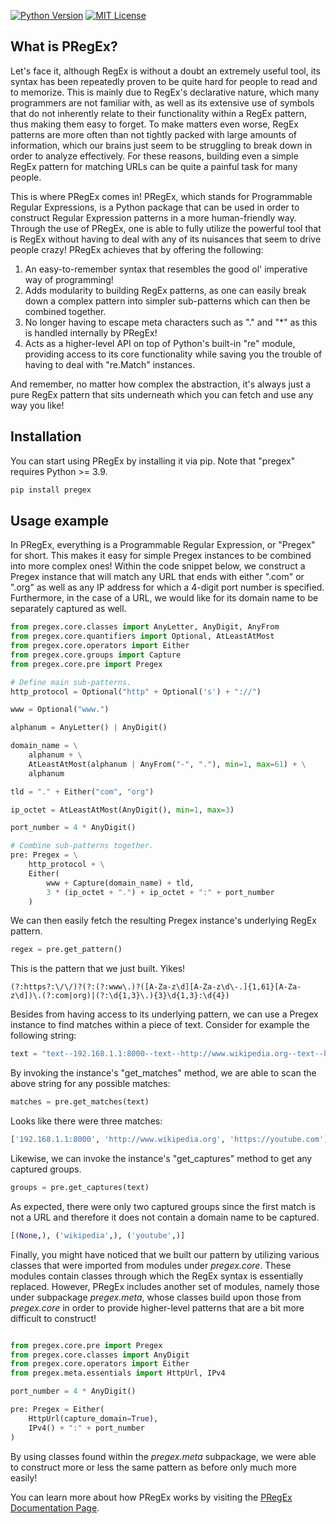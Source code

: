 <!-- PROJECT BADGES -->
[![Python Version][python-shield]][python-url]
[![MIT License][license-shield]][license-url]

<!-- What is PRegEx? -->
## What is PRegEx?

Let's face it, although RegEx is without a doubt an extremely useful tool, its syntax has been repeatedly proven to be quite hard for people to read and to memorize. This is mainly due to RegEx's declarative nature, which many programmers are not familiar with, as well as its extensive use of symbols that do not inherently relate to their functionality within a RegEx pattern, thus making them easy to forget. To make matters even worse, RegEx patterns are more often than not tightly packed with large amounts of information, which our brains just seem to be struggling to break down in order to analyze effectively. For these reasons, building even a simple RegEx pattern for matching URLs can be quite a painful task for many people.

This is where PRegEx comes in! PRegEx, which stands for Programmable Regular Expressions, is a Python package that can be used in order to construct Regular Expression patterns in a more human-friendly way. Through the use of PRegEx, one is able to fully utilize the powerful tool that is RegEx without having to deal with any of its nuisances that seem to drive people crazy! PRegEx achieves that by offering the following:

1. An easy-to-remember syntax that resembles the good ol' imperative way of programming!
2. Adds modularity to building RegEx patterns, as one can easily break down a complex pattern into simpler sub-patterns which can then be combined together.
3. No longer having to escape meta characters such as "." and "*" as this is handled internally by PRegEx!
4. Acts as a higher-level API on top of Python's built-in "re" module, providing access to its core functionality while saving you the trouble of having to deal with "re.Match" instances.

And remember, no matter how complex the abstraction, it's always just a pure RegEx pattern that sits underneath which you can fetch and use any way you like!


<!-- Installation -->
## Installation

You can start using PRegEx by installing it via pip. Note that "pregex" requires Python >= 3.9.

```sh
pip install pregex
```


<!-- Usage example -->
## Usage example

In PRegEx, everything is a Programmable Regular Expression, or "Pregex" for short. This makes it easy for simple Pregex instances to be combined into more complex ones! Within the code snippet below, we construct a Pregex instance that will match any URL that ends with either ".com" or ".org" as well as any IP address for which a 4-digit port number is specified. Furthermore, in the case of a URL, we would like for its domain name to be separately captured as well.

```python
from pregex.core.classes import AnyLetter, AnyDigit, AnyFrom
from pregex.core.quantifiers import Optional, AtLeastAtMost
from pregex.core.operators import Either
from pregex.core.groups import Capture
from pregex.core.pre import Pregex

# Define main sub-patterns.
http_protocol = Optional("http" + Optional('s') + "://")

www = Optional("www.")

alphanum = AnyLetter() | AnyDigit()

domain_name = \
    alphanum + \
    AtLeastAtMost(alphanum | AnyFrom("-", "."), min=1, max=61) + \
    alphanum

tld = "." + Either("com", "org")

ip_octet = AtLeastAtMost(AnyDigit(), min=1, max=3)

port_number = 4 * AnyDigit()

# Combine sub-patterns together.
pre: Pregex = \
    http_protocol + \
    Either(
        www + Capture(domain_name) + tld,
        3 * (ip_octet + ".") + ip_octet + ":" + port_number
    )
```

We can then easily fetch the resulting Pregex instance's underlying RegEx pattern.
```python
regex = pre.get_pattern()
```

This is the pattern that we just built. Yikes!
```
(?:https?:\/\/)?(?:(?:www\.)?([A-Za-z\d][A-Za-z\d\-.]{1,61}[A-Za-z\d])\.(?:com|org)|(?:\d{1,3}\.){3}\d{1,3}:\d{4})
```

Besides from having access to its underlying pattern, we can use a Pregex instance to find matches within a piece of text. Consider for example the following string:
```python
text = "text--192.168.1.1:8000--text--http://www.wikipedia.org--text--https://youtube.com--text"
```
By invoking the instance's "get_matches" method, we are able to scan the above string for any possible matches:
```python
matches = pre.get_matches(text)
```

Looks like there were three matches:
```python
['192.168.1.1:8000', 'http://www.wikipedia.org', 'https://youtube.com']
```

Likewise, we can invoke the instance's "get_captures" method to get any captured groups.
```python
groups = pre.get_captures(text)
```
As expected, there were only two captured groups since the first match is not a URL and therefore it does not contain a domain name to be captured.
```python
[(None,), ('wikipedia',), ('youtube',)]
```

Finally, you might have noticed that we built our pattern by utilizing
various classes that were imported from modules under *pregex.core*. These
modules contain classes through which the RegEx syntax is essentially replaced.
However, PRegEx includes another set of modules, namely those under subpackage
*pregex.meta*, whose classes build upon those from *pregex.core* in order
to provide higher-level patterns that are a bit more difficult to construct!

```python

from pregex.core.pre import Pregex
from pregex.core.classes import AnyDigit
from pregex.core.operators import Either
from pregex.meta.essentials import HttpUrl, IPv4

port_number = 4 * AnyDigit()

pre: Pregex = Either(
    HttpUrl(capture_domain=True),
    IPv4() + ":" + port_number
)
```

By using classes found within the *pregex.meta* subpackage, we were able to
construct more or less the same pattern as before only much more easily!

You can learn more about how PRegEx works by visiting the [PRegEx Documentation Page][docs-url].


<!-- MARKDOWN LINKS & IMAGES -->
[python-shield]: https://img.shields.io/badge/python-3.9-blue
[python-url]: https://www.python.org/downloads/release/python-390/
[license-shield]: https://img.shields.io/badge/license-MIT-brightgreen
[license-url]: https://github.com/werden-wissen/pregex/blob/master/LICENSE.txt
[docs-url]: https://pregex.readthedocs.io/en/latest/